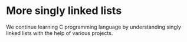 # More singly linked lists

We continue learning C programming language by understanding singly linked lists with the help of various projects.
